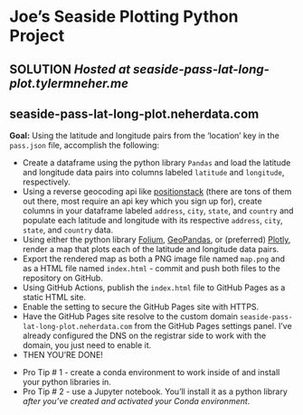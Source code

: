 # Joe’s Seaside Plotting Python Project
## SOLUTION *Hosted at seaside-pass-lat-long-plot.tylermneher.me*
## seaside-pass-lat-long-plot.neherdata.com

<b>Goal:</b> Using the latitude and longitude pairs from the ‘location’ key in the `pass.json` file, accomplish the following:

- Create a dataframe using the python library `Pandas` and load the latitude and longitude data pairs into columns labeled `latitude` and `longitude`, respectively. 
- Using a reverse geocoding api like [positionstack](https://positionstack.com/documentation#reverse_geocoding) (there are tons of them out there, most require an api key which you sign up for), create columns in your dataframe labeled `address`, `city`, `state`, and `country` and populate each latitude and longitude with its respective `address`, `city`, `state`, and `country` data.
- Using either the python library [Folium](https://python-visualization.github.io/folium/latest/), [GeoPandas](https://geopandas.org/en/stable/), or (preferred) [Plotly](https://plotly.com/python/), render a map that plots each of the latitude and longitude data pairs.
- Export the rendered map as both a PNG image file named `map.png` and as a HTML file named `index.html` - commit and push both files to the repository on GitHub.
- Using GitHub Actions, publish the `index.html` file to GitHub Pages as a static HTML site.
- Enable the setting to secure the GitHub Pages site with HTTPS.
- Have the GitHub Pages site resolve to the custom domain `seaside-pass-lat-long-plot.neherdata.com` from the GitHub Pages settings panel. I’ve already configured the DNS on the registrar side to work with the domain, you just need to enable it.
- THEN YOU’RE DONE!

* Pro Tip # 1 - create a conda environment to work inside of and install your python libraries in.
* Pro Tip # 2 - use a Jupyter notebook. You’ll install it as a python library *after you’ve created and activated your Conda environment*.
